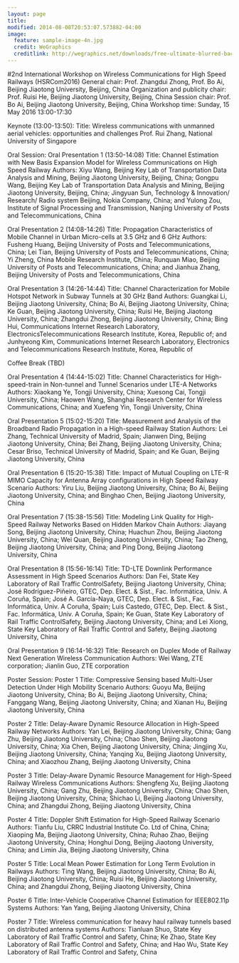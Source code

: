 ```yaml
---
layout: page
title: 
modified: 2014-08-08T20:53:07.573882-04:00
image:
  feature: sample-image-4n.jpg
  credit: WeGraphics
  creditlink: http://wegraphics.net/downloads/free-ultimate-blurred-background-pack/
---
```

#2nd International Workshop on Wireless Communications for High Speed Railways (HSRCom2016)
General chair: Prof. Zhangdui Zhong, Prof. Bo Ai, Beijing Jiaotong University, Beijing, China
Organization and publicity chair: Prof. Ruisi He, Beijing Jiaotong University, Beijing, China
Session chair: Prof. Bo Ai, Beijing Jiaotong University, Beijing, China
Workshop time: Sunday, 15 May 2016 13:00-17:30



Keynote (13:00-13:50):
Title: Wireless communications with unmanned aerial vehicles: opportunities and challenges
Prof. Rui Zhang, National University of Singapore

Oral Session:
Oral Presentation 1 (13:50-14:08)
Title: Channel Estimation with New Basis Expansion Model for Wireless Communications on High Speed Railway
Authors: Xiyu Wang, Beijing Key Lab of Transportation Data Analysis and Mining, Beijing Jiaotong University, Beijing, China; Gongpu Wang, Beijing Key Lab of Transportation Data Analysis and Mining, Beijing Jiaotong University, Beijing, China; Jingyuan Sun, Technology & Innovation/ Research/ Radio system Beijing, Nokia Company, China; and Yulong Zou, Institute of Signal Processing and Transmission, Nanjing University of Posts and Telecommunications, China

Oral Presentation 2 (14:08-14:26)
Title: Propagation Characteristics of Mobile Channel in Urban Micro-cells at 3.5 GHz and 6 GHz
Authors: Fusheng Huang, Beijing University of Posts and Telecommunications, China; Lei Tian, Beijing University of Posts and Telecommunications, China; Yi Zheng, China Mobile Research Institute, China; Runquan Miao, Beijing University of Posts and Telecommunications, China; and Jianhua Zhang, Beijing University of Posts and Telecommunications, China

Oral Presentation 3 (14:26-14:44)
Title: Channel Characterization for Mobile Hotspot Network in Subway Tunnels at 30 GHz Band
Authors: Guangkai Li, Beijing Jiaotong University, China; Bo Ai, Beijing Jiaotong University, China; Ke Guan, Beijing Jiaotong University, China; Ruisi He, Beijing Jiaotong University, China; Zhangdui Zhong, Beijing Jiaotong University, China; Bing Hui, Communications Internet Research Laboratory, ElectronicsTelecommunications Research Institute, Korea, Republic of; and Junhyeong Kim, Communications Internet Research Laboratory, Electronics and Telecommunications Research Institute, Korea, Republic of


Coffee Break (TBD)


Oral Presentation 4 (14:44-15:02)
Title: Channel Characteristics for High-speed-train in Non-tunnel and Tunnel Scenarios under LTE-A Networks
Authors: Xiaokang Ye, Tongji University, China; Xuesong Cai, Tongji University, China; Haowen Wang, Shanghai Research Center for Wireless Communications, China; and Xuefeng Yin, Tongji University, China

Oral Presentation 5 (15:02-15:20)
Title: Measurement and Analysis of the Broadband Radio Propagation in a High-speed Railway Station
Authors: Lei Zhang, Technical University of Madrid, Spain; Jianwen Ding, Beijing Jiaotong University, China; Bei Zhang, Beijing Jiaotong University, China; Cesar Briso, Technical University of Madrid, Spain; and Ke Guan, Beijing Jiaotong University, China

Oral Presentation 6 (15:20-15:38)
Title: Impact of Mutual Coupling on LTE-R MIMO Capacity for Antenna Array configurations in High Speed Railway Scenario
Authors: Yiru Liu, Beijing Jiaotong University, China; Bo Ai, Beijing Jiaotong University, China; and Binghao Chen, Beijing Jiaotong University, China

Oral Presentation 7 (15:38-15:56)
Title: Modeling Link Quality for High-Speed Railway Networks Based on Hidden Markov Chain
Authors: Jiayang Song, Beijing Jiaotong University, China; Huachun Zhou, Beijing Jiaotong University, China; Wei Quan, Beijing Jiaotong University, China; Tao Zheng, Beijing Jiaotong University, China; and Ping Dong, Beijing Jiaotong University, China

Oral Presentation 8 (15:56-16:14)
Title: TD-LTE Downlink Performance Assessment in High Speed Scenarios
Authors: Dan Fei, State Key Laboratory of Rail Traffic ControlSafety, Beijing Jiaotong University, China; José Rodríguez-Piñeiro, GTEC, Dep. Elect. & Sist., Fac. Informática, Univ. A Coruña, Spain; José A. García-Naya, GTEC, Dep. Elect. & Sist., Fac. Informática, Univ. A Coruña, Spain; Luis Castedo, GTEC, Dep. Elect. & Sist., Fac. Informática, Univ. A Coruña, Spain; Ke Guan, State Key Laboratory of Rail Traffic ControlSafety, Beijing Jiaotong University, China; and Lei Xiong, State Key Laboratory of Rail Traffic Control and Safety, Beijing Jiaotong University, China

Oral Presentation 9 (16:14-16:32)
Title: Research on Duplex Mode of Railway Next Generation Wireless Communication
Authors: Wei Wang, ZTE corporation; Jianlin Guo, ZTE corporation



Poster Session:
Poster 1
Title: Compressive Sensing based Multi-User Detection Under High Mobility Scenario
Authors: Guoyu Ma, Beijing Jiaotong University, China; Bo Ai, Beijing Jiaotong University, China; Fanggang Wang, Beijing Jiaotong University, China; and Xianan Hu, Beijing Jiaotong University, China

Poster 2
Title: Delay-Aware Dynamic Resource Allocation in High-Speed Railway Networks
Authors: Yan Lei, Beijing Jiaotong University, China; Gang Zhu, Beijing Jiaotong University, China; Chao Shen, Beijing Jiaotong University, China; Xia Chen, Beijing Jiaotong University, China; Jingjing Xu, Beijing Jiaotong University, China; Yanqing Xu, Beijing Jiaotong University, China; and Xiaozhou Zhang, Beijing Jiaotong University, China

Poster 3
Title: Delay-Aware Dynamic Resource Management for High-Speed Railway Wireless Communications 
Authors: Shengfeng Xu, Beijing Jiaotong University, China; Gang Zhu, Beijing Jiaotong University, China; Chao Shen, Beijing Jiaotong University, China; Shichao Li, Beijing Jiaotong University, China; and Zhangdui Zhong, Beijing Jiaotong University, China

Poster 4
Title: Doppler Shift Estimation for High-Speed Railway Scenario
Authors: Tianfu Liu, CRRC Industrial Institute Co. Ltd of China, China; Xiaoping Ma, Beijing Jiaotong University, China; Ruhao Zhao, Beijing Jiaotong University, China; Honghui Dong, Beijing Jiaotong University, China; and Limin Jia, Beijing Jiaotong University, China

Poster 5
Title: Local Mean Power Estimation for Long Term Evolution in Railways
Authors: Ting Wang, Beijing Jiaotong University, China; Bo Ai, Beijing Jiaotong University, China; Ruisi He, Beijing Jiaotong University, China; and Zhangdui Zhong, Beijing Jiaotong University, China

Poster 6
Title: Inter-Vehicle Cooperative Channel Estimation for IEEE802.11p Systems
Authors: Yan Yang, Beijing Jiaotong University, China

Poster 7
Title: Wireless communication for heavy haul railway tunnels based on distributed antenna systems 
Authors: Tianluan Shuo, State Key Laboratory of Rail Traffic Control and Safety, China; Ke Zhao, State Key Laboratory of Rail Traffic Control and Safety, China; and Hao Wu, State Key Laboratory of Rail Traffic Control and Safety, China

